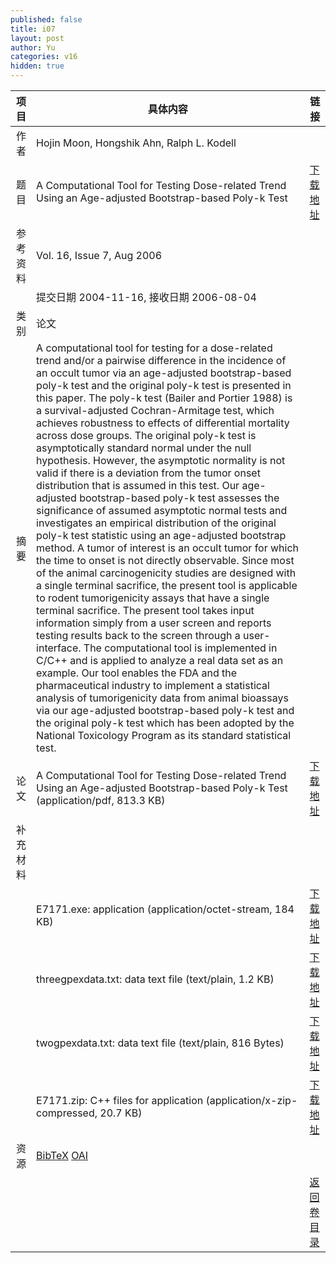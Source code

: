 ```yaml
---
published: false
title: i07
layout: post
author: Yu
categories: v16
hidden: true
---
```


| 项目 | 具体内容 | 链接 |
|---:|---|---|
| 作者 | Hojin Moon, Hongshik Ahn, Ralph L. Kodell| |
| 题目 |A Computational Tool for Testing Dose-related Trend Using an Age-adjusted Bootstrap-based Poly-k Test | [下载地址](http://www.jstatsoft.org/v16/i07/paper) |
| 参考资料 |Vol. 16, Issue 7, Aug 2006 | |
| | 提交日期 2004-11-16, 接收日期 2006-08-04| | 
| 类别 | 论文| |
| 摘要 | A computational tool for testing for a dose-related trend and/or a pairwise difference in the incidence of an occult tumor via an age-adjusted bootstrap-based poly-k test and the original poly-k test is presented in this paper. The poly-k test (Bailer and Portier 1988) is a survival-adjusted Cochran-Armitage test, which achieves robustness to effects of differential mortality across dose groups. The original poly-k test is asymptotically standard normal under the null hypothesis. However, the asymptotic normality is not valid if there is a deviation from the tumor onset distribution that is assumed in this test. Our age-adjusted bootstrap-based poly-k test assesses the significance of assumed asymptotic normal tests and investigates an empirical distribution of the original poly-k test statistic using an age-adjusted bootstrap method. A tumor of interest is an occult tumor for which the time to onset is not directly observable. Since most of the animal carcinogenicity studies are designed with a single terminal sacrifice, the present tool is applicable to rodent tumorigenicity assays that have a single terminal sacrifice. The present tool takes input information simply from a user screen and reports testing results back to the screen through a user-interface. The computational tool is implemented in C/C++ and is applied to analyze a real data set as an example. Our tool enables the FDA and the pharmaceutical industry to implement a statistical analysis of tumorigenicity data from animal bioassays via our age-adjusted bootstrap-based poly-k test and the original poly-k test which has been adopted by the National Toxicology Program as its standard statistical test.| |
| 论文 | A Computational Tool for Testing Dose-related Trend Using an Age-adjusted Bootstrap-based Poly-k Test  (application/pdf, 813.3 KB)| [下载地址](http://www.jstatsoft.org/v16/i07/paper) |
| 补充材料 | | |
| |E7171.exe: application  (application/octet-stream, 184 KB)|  [下载地址](http://www.jstatsoft.org/v16/i07/supp/2) |
| |threegpexdata.txt: data text file  (text/plain, 1.2 KB)|  [下载地址](http://www.jstatsoft.org/v16/i07/supp/3) |
| |twogpexdata.txt: data text file  (text/plain, 816 Bytes)|  [下载地址](http://www.jstatsoft.org/v16/i07/supp/4) |
| |E7171.zip: C++ files for application  (application/x-zip-compressed, 20.7 KB)|  [下载地址](http://www.jstatsoft.org/v16/i07/supp/5) |
| 资源 | [BibTeX](http://www.jstatsoft.org/v16/i07/bibtex) [OAI](http://www.jstatsoft.org/oai?verb=GetRecord&identifier=oai.jstatsoft/v16/i07&prefix=oai_dc)| |
| |  | [返回卷目录]({{site.baseurl}}/volume/v16.html) |